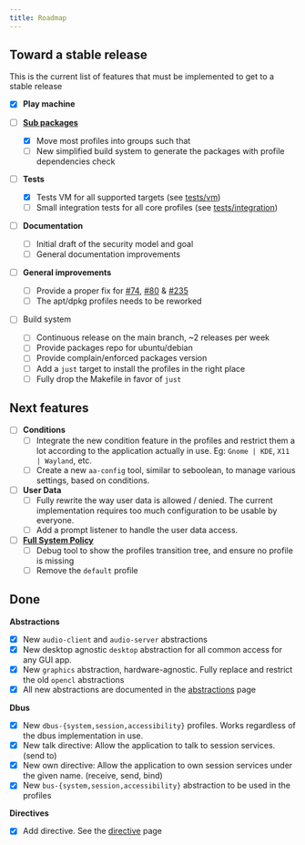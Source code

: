 ```yaml
---
title: Roadmap
---
```


## Toward a stable release

This is the current list of features that must be implemented to get to a stable release

- [x] **Play machine**

- [ ] **[Sub packages](https://github.com/roddhjav/apparmor.d/issues/464)** 
    - [x] Move most profiles into groups such that 
    - [ ] New simplified build system to generate the packages with profile dependencies check

- [ ] **Tests**
    - [x] Tests VM for all supported targets (see [tests/vm](vm.md))
    - [ ] Small integration tests for all core profiles (see [tests/integration](integration.md))

- [ ] **Documentation**
    - [ ] Initial draft of the security model and goal
    - [ ] General documentation improvements

- [ ] **General improvements**
    - [ ] Provide a proper fix for [#74](https://github.com/roddhjav/apparmor.d/issues/74), [#80](https://github.com/roddhjav/apparmor.d/issues/80) & [#235](https://github.com/roddhjav/apparmor.d/issues/235)
    - [ ] The apt/dpkg profiles needs to be reworked

- [ ] Build system
    - [ ] Continuous release on the main branch, ~2 releases per week
    - [ ] Provide packages repo for ubuntu/debian
    - [ ] Provide complain/enforced packages version
    - [ ] Add a `just` target to install the profiles in the right place
    - [ ] Fully drop the Makefile in favor of `just`

## Next features

- [ ] **Conditions**
    - [ ] Integrate the new condition feature in the profiles and restrict them a lot according to the application actually in use. Eg: `Gnome | KDE`, `X11 | Wayland`, etc.
    - [ ] Create a new `aa-config` tool, similar to seboolean, to manage various settings, based on conditions.

- [ ] **User Data**
    - [ ] Fully rewrite the way user data is allowed / denied. The current implementation requires too much configuration to be usable by everyone.
    - [ ] Add a prompt listener to handle the user data access.

- [ ] **[Full System Policy](https://github.com/roddhjav/apparmor.d/issues/252)**
    - [ ] Debug tool to show the profiles transition tree, and ensure no profile is missing
    - [ ] Remove the `default` profile

## Done

**Abstractions**

- [x] New `audio-client` and `audio-server` abstractions
- [x] New desktop agnostic `desktop` abstraction for all common access for any GUI app. 
- [x] New `graphics` abstraction, hardware-agnostic. Fully replace and restrict the old `opencl` abstractions
- [x] All new abstractions are documented in the [abstractions](abstractions.md) page

**Dbus**

- [x] New `dbus-{system,session,accessibility}` profiles. Works regardless of the dbus implementation in use.
- [x] New talk directive: Allow the application to talk to session services. (send to)
- [x] New own directive: Allow the application to own session services under the given name. (receive, send, bind)
- [x] New `bus-{system,session,accessibility}` abstraction to be used in the profiles

**Directives**

- [x] Add directive. See the [directive](directives.md) page


